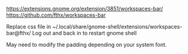 https://extensions.gnome.org/extension/3851/workspaces-bar/
https://github.com/fthx/workspaces-bar

Replace css file in ~/.local/share/gnome-shell/extensions/workspaces-bar@fthx/
Log out and back in to restart gnome shell

May need to modify the padding depending on your system font.